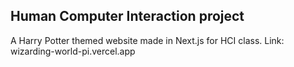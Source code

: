 ## Human Computer Interaction project

A Harry Potter themed website made in Next.js for HCI class. 
Link: wizarding-world-pi.vercel.app
